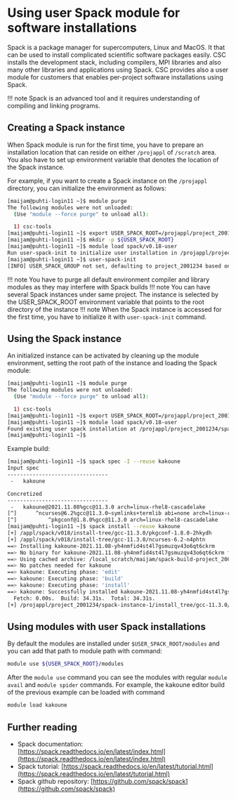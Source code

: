 # Using user Spack module for software installations

Spack is a package manager for supercomputers, Linux and MacOS. It
that can be used to install complicated scientific software packages
easily. CSC installs the development stack, including compilers, MPI
libraries and also many other libraries and applications using
Spack. CSC provides also a user module for customers that enables
per-project software installations using Spack.

!!! note
    Spack is an advanced tool and it requires understanding of
    compiling and linking programs.

## Creating a Spack instance

When Spack module is run for the first time, you have to prepare an
installation location that can reside on either `/projappl` of
`/scratch` area. You also have to set up environment variable that
denotes the location of the Spack instance.

For example, if you want to create a Spack instance on the `/projappl`
directory, you can initialize the environment as follows:

```bash
[maijam@puhti-login11 ~]$ module purge
The following modules were not unloaded:
  (Use "module --force purge" to unload all):

  1) csc-tools
[maijam@puhti-login11 ~]$ export USER_SPACK_ROOT=/projappl/project_2001234/spack-instance-1
[maijam@puhti-login11 ~]$ mkdir -p ${USER_SPACK_ROOT}
[maijam@puhti-login11 ~]$ module load spack/v0.18-user
Run user-spack-init to initialize user installation in /projappl/project_2001234/spack-instance-1
[maijam@puhti-login11 ~]$ user-spack-init
[INFO] USER_SPACK_GROUP not set, defaulting to project_2001234 based on target directory
```

!!! note
    You have to purge all default environment compiler and
    library modules as they may interfere with Spack builds
!!! note
    You can have several Spack instances under same project. The
    instance is selected by the USER_SPACK_ROOT environment variable
    that points to the root directory of the instance
!!! note When
    the Spack instance is accessed for the first time, you have to
    initialize it with `user-spack-init` command.

## Using the Spack instance

An initialized instance can be activated by cleaning up the module
environment, setting the root path of the instance and loading the
Spack module:

```bash
[maijam@puhti-login11 ~]$ module purge
The following modules were not unloaded:
  (Use "module --force purge" to unload all):

  1) csc-tools
[maijam@puhti-login11 ~]$ export USER_SPACK_ROOT=/projappl/project_2001234/spack-instance-1
[maijam@puhti-login11 ~]$ module load spack/v0.18-user
Found existing user spack installation at /projappl/project_2001234/spack-instance-1
[maijam@puhti-login11 ~]$
```

Example build:
```bash
[maijam@puhti-login11 ~]$ spack spec -I --reuse kakoune
Input spec
--------------------------------
 -   kakoune

Concretized
--------------------------------
 -   kakoune@2021.11.08%gcc@11.3.0 arch=linux-rhel8-cascadelake
[^]      ^ncurses@6.2%gcc@11.3.0~symlinks+termlib abi=none arch=linux-rhel8-cascadelake
[^]          ^pkgconf@1.8.0%gcc@11.3.0 arch=linux-rhel8-cascadelake
[maijam@puhti-login11 ~]$ spack install --reuse kakoune
[+] /appl/spack/v018/install-tree/gcc-11.3.0/pkgconf-1.8.0-2hkydh
[+] /appl/spack/v018/install-tree/gcc-11.3.0/ncurses-6.2-n4phtn
==> Installing kakoune-2021.11.08-yh4nmfid4st4l7gsmuzqv43o6qt6ckrm
==> No binary for kakoune-2021.11.08-yh4nmfid4st4l7gsmuzqv43o6qt6ckrm found: installing from source
==> Using cached archive: /local_scratch/maijam/spack-build-project_2002567/source-cache/_source-cache/archive/aa/aa30889d9da11331a243a8f40fe4f6a8619321b19217debac8f565e06eddb5f4.tar.bz2
==> No patches needed for kakoune
==> kakoune: Executing phase: 'edit'
==> kakoune: Executing phase: 'build'
==> kakoune: Executing phase: 'install'
==> kakoune: Successfully installed kakoune-2021.11.08-yh4nmfid4st4l7gsmuzqv43o6qt6ckrm
  Fetch: 0.00s.  Build: 34.31s.  Total: 34.31s.
[+] /projappl/project_2001234/spack-instance-1/install_tree/gcc-11.3.0/kakoune-2021.11.08-yh4nmf
```

## Using modules with user Spack installations

By default the modules are installed under `$USER_SPACK_ROOT/modules`
and you can add that path to module path with command:
```bash
module use ${USER_SPACK_ROOT}/modules
```

After the `module use` command you can see the modules with regular
`module avail` and `module spider` commands. For example, the kakoune
editor build of the previous example can be loaded with command

```bash
module load kakoune
```

## Further reading

- Spack documentation: [https://spack.readthedocs.io/en/latest/index.html](https://spack.readthedocs.io/en/latest/index.html)
- Spack tutorial: [https://spack.readthedocs.io/en/latest/tutorial.html](https://spack.readthedocs.io/en/latest/tutorial.html)
- Spack github repository: [https://github.com/spack/spack](https://github.com/spack/spack)
